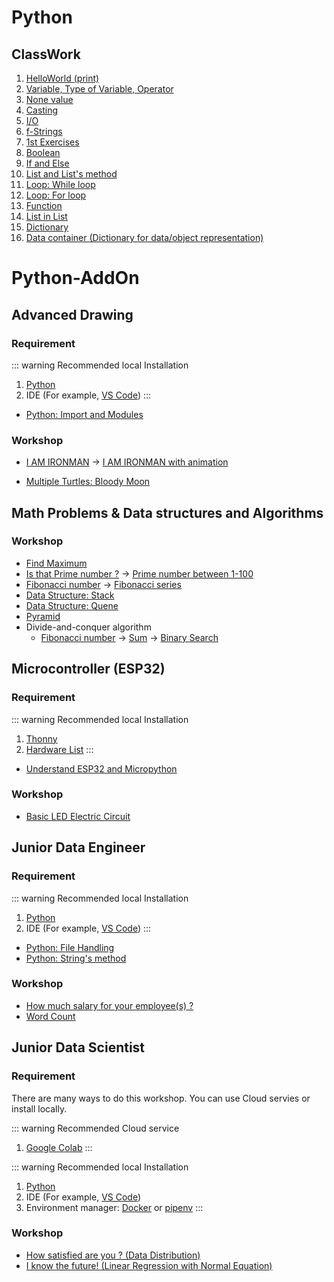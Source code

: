 # Python

## ClassWork

1. [HelloWorld (print)](./classwork/HelloWorld.md)
1. [Variable, Type of Variable, Operator](./classwork/Variable/Variable.md)
1. [None value](./classwork/NoneValue.md)
1. [Casting](./classwork/Casting.md)
1. [I/O](./classwork/IO.md)
1. [f-Strings](./classwork/FString.md)
1. [1st Exercises](./classwork/FirstEx/FirstEx.md)
1. [Boolean]()
1. [If and Else]()
1. [List and List's method]()
1. [Loop: While loop]()
1. [Loop: For loop]()
1. [Function]()
1. [List in List](./classwork/ListInList.md)
1. [Dictionary]()
1. [Data container (Dictionary for data/object representation)]()

# Python-AddOn

## Advanced Drawing

### Requirement

::: warning Recommended local Installation
1. [Python](https://www.python.org/)
2. IDE (For example, [VS Code](https://code.visualstudio.com/))
:::

- [Python: Import and Modules](./addon-lesson/AdvancedDrawing/import.md)

### Workshop

- [I AM IRONMAN](./addon-lesson/AdvancedDrawing/IAmIronman-1.md) -> [I AM IRONMAN with animation](./addon-lesson/AdvancedDrawing/IAmIronman-2.md)

- [Multiple Turtles: Bloody Moon](./addon-lesson/AdvancedDrawing/BloodyMoon.md)

## Math Problems & Data structures and Algorithms

### Workshop
- [Find Maximum]()
- [Is that Prime number ?]() -> [Prime number between 1-100]()
- [Fibonacci number]() -> [Fibonacci series]()
- [Data Structure: Stack]()
- [Data Structure: Quene]()
- [Pyramid]()
- Divide-and-conquer algorithm 
    - [Fibonacci number]() -> [Sum]() -> [Binary Search]()

## Microcontroller (ESP32)
### Requirement

::: warning Recommended local Installation
1. [Thonny](https://thonny.org/)
2. [Hardware List]()
:::

- [Understand ESP32 and Micropython]()

### Workshop
- [Basic LED Electric Circuit]()


## Junior Data Engineer

### Requirement

::: warning Recommended local Installation
1. [Python](https://www.python.org/)
2. IDE (For example, [VS Code](https://code.visualstudio.com/))
:::

- [Python: File Handling]()
- [Python: String's method]()

### Workshop
- [How much salary for your employee(s) ?]()
- [Word Count]()


## Junior Data Scientist

### Requirement
There are many ways to do this workshop. You can use Cloud servies or install locally.

::: warning Recommended Cloud service
1. [Google Colab](https://colab.research.google.com/)
:::

::: warning Recommended local Installation
1. [Python](https://www.python.org/)
2. IDE (For example, [VS Code](https://code.visualstudio.com/))
3. Environment manager: [Docker]() or [pipenv]()
:::

### Workshop
- [How satisfied are you ? (Data Distribution)]()
- [I know the future! (Linear Regression with Normal Equation)]()